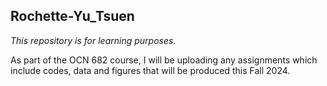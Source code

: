 ## Rochette-Yu_Tsuen

_This repository is for learning purposes._

As part of the OCN 682 course, I will be uploading any assignments which include codes, data and figures that will be produced this Fall 2024.


